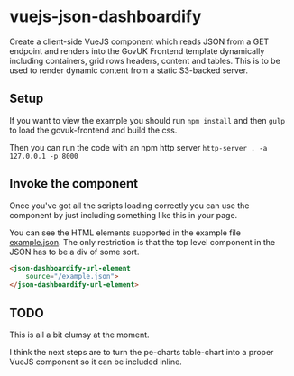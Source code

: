 # vuejs-json-dashboardify
Create a client-side VueJS component which reads JSON from a GET endpoint and renders into the GovUK Frontend template dynamically including containers, grid rows headers, content and tables. This is to be used to render dynamic content from a static S3-backed server.

## Setup

If you want to view the example you should run 
`npm install` and then 
`gulp` to load the govuk-frontend and build the css. 

Then you can run the code with an npm http server 
`http-server . -a 127.0.0.1 -p 8000`

## Invoke the component

Once you've got all the scripts loading correctly you can 
use the component by just including something like this 
in your page. 

You can see the HTML elements supported in the example file 
[example.json](example.json). The only restriction is that 
the top level component in the JSON has to be a div of some 
sort. 

```HTML
<json-dashboardify-url-element 
    source="/example.json">
</json-dashboardify-url-element>
```

## TODO 
This is all a bit clumsy at the moment. 

I think the next steps are to turn the pe-charts table-chart 
into a proper VueJS component so it can be included inline.

 